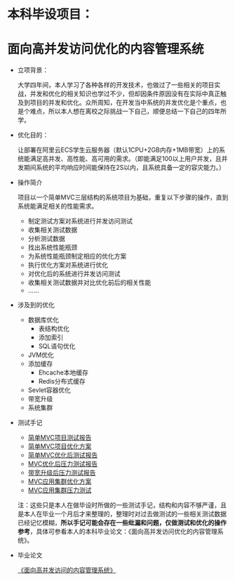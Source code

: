 # 本科毕设项目：

# 	    面向高并发访问优化的内容管理系统

- 立项背景：

  大学四年间，本人学习了各种各样的开发技术，也做过了一些相关的项目实战，并发和优化的相关知识也学过不少，但却因条件原因没有在实际中真正触及到项目的并发和优化。众所周知，在开发当中系统的并发优化是个重点，也是个难点，所以本人想在离校之际挑战一下自己，顺便总结一下自己的四年所学。

- 优化目的：

  让部署在阿里云ECS学生云服务器（默认1CPU+2GB内存+1MB带宽）上的系统能满足高并发、高性能、高可用的需求。（即能满足100以上用户并发，且并发期间系统的平均响应时间能保持在2S以内，且系统具备一定的容灾能力。）

- 操作简介

  项目以一个简单MVC三层结构的系统项目为基础，重复以下步骤的操作，直到系统能满足相关的性能需求。

  - 制定测试方案对系统进行并发访问测试
  - 收集相关测试数据
  - 分析测试数据
  - 找出系统性能瓶颈
  - 为系统性能瓶颈制定相应的优化方案
  - 执行优化方案对系统进行优化
  - 对优化后的系统进行并发访问测试
  - 收集相关测试数据并对比优化前后的相关性能
  - ……

- 涉及到的优化

  - 数据库优化
    - 表结构优化
    - 添加索引
    - SQL语句优化
  - JVM优化
  - 添加缓存
    - Ehcache本地缓存
    - Redis分布式缓存
  - Sevlet容器优化
  - 带宽升级
  - 系统集群

- 测试手记

  - [简单MVC项目测试报告](test/1、简单MVC项目测试报告.md)
  - [简单MVC项目优化方案](test/2、简单MVC项目优化方案.md)
  - [简单MVC优化后测试报告](test/3、简单MVC优化后测试报告.md)
  - [MVC优化后压力测试报告](test/4、MVC优化后压力测试报告.md)
  - [带宽升级后压力测试报告](test/5、带宽升级后压力测试报告.md)
  - [MVC应用集群优化方案](test/6、MVC应用集群优化方案.md)
  - [MVC应用集群压力测试](test/7、MVC应用集群压力测试.md)

  注：这些只是本人在做毕设时所做的一些测试手记，结构和内容不够严谨，且是本人在毕业一个月后才来整理的，整理时对过去做测试的一些相关测试数据已经记忆模糊，**所以手记可能会存在一些纰漏和问题，仅做测试和优化的操作参考**，具体可参看本人的本科毕业论文：《面向高并发访问优化的内容管理系统》。

- 毕业论文

  [《面向高并发访问的内容管理系统》](毕业论文-面向高并发访问优化的内容管理系统.docx)

